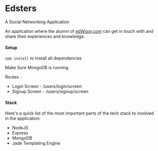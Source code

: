 # Edsters
A Social Networking Application

An application where the alumni of [edWisor.com](https://edwisor.com/) can get in touch with and share their experiences and knowledge.

#### Setup
`npm install` to install all dependencies

Make Sure MongoDB is running.

Routes - 

* Login Screen - /users/login/screen
* Signup Screen - /users/signup/screen


#### Stack
Here's a quick list of the most important parts of the tech stack to involved in the application:
- NodeJS
- Express
- MongoDB
- Jade Templating Engine







